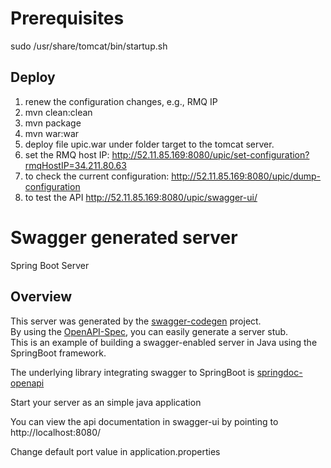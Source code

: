 # Prerequisites
sudo /usr/share/tomcat/bin/startup.sh

## Deploy
1. renew the configuration changes, e.g., RMQ IP
1. mvn clean:clean
1. mvn package
1. mvn war:war
1. deploy file upic.war under folder target to the tomcat server.
1. set the RMQ host IP: http://52.11.85.169:8080/upic/set-configuration?rmqHostIP=34.211.80.63
1. to check the current configuration: http://52.11.85.169:8080/upic/dump-configuration
1. to test the API http://52.11.85.169:8080/upic/swagger-ui/ 

# Swagger generated server

Spring Boot Server 


## Overview  
This server was generated by the [swagger-codegen](https://github.com/swagger-api/swagger-codegen) project.  
By using the [OpenAPI-Spec](https://github.com/swagger-api/swagger-core), you can easily generate a server stub.  
This is an example of building a swagger-enabled server in Java using the SpringBoot framework.

The underlying library integrating swagger to SpringBoot is [springdoc-openapi](https://github.com/springdoc/springdoc-openapi)

Start your server as an simple java application  

You can view the api documentation in swagger-ui by pointing to  
http://localhost:8080/  

Change default port value in application.properties
